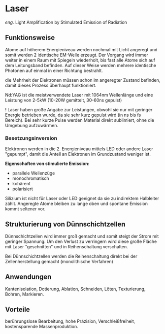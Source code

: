 # Laser
*eng.* Light Amplification by Stimulated Emission of Radiation
## Funktionsweise
Atome auf höherem Energieniveau werden nochmal mit Licht angeregt und somit werden 2 identische EM-Welle erzeugt. Der Vorgang wird immer weiter in einem Raum mit Spiegeln wiederholt, bis fast alle Atome sich auf dem Leitungsband befinden. Auf dieser Weise werden mehrere identische Photonen auf einmal in einer Richtung bestrahlt.

die Mehrheit der Elektronen müssen schon im angeregter Zustand befinden, damit dieses Prozess überhaupt funktioniert.

Nd:YAG ist die meistverwendete Laser mit 1064nm Wellenlänge und eine Leistung von 2-5kW (10-20W gemittelt, 30-60ns gepulst)

! Laser haben große Angabe zur Leistungen, obwohl sie nur mit geringer Energie betrieben wurde, da sie sehr kurz gepulst wird (in ns bis fs Bereich). Bei sehr kurze Pulse werden Material direkt sublimiert, ohne die Umgebung aufzuwärmen.

### Besetzungsinversion
Elektronen werden in die 2. Energieniveau mittels LED oder andere Laser "gepumpt", damit die Anteil an Elektronen im Grundzustand weniger ist.

**Eigenschaften von stimulierte Emission:**
- parallele Wellenzüge
- monochromatisch
- kohärent
- polarisiert

Silizium ist nicht für Laser oder LED geeignet da sie zu indirektem Halbleiter zählt. Angeregte Atome bleiben zu lange oben und spontane Emission kommt seltener vor.
## Strukturierung von Dünnschichtzellen
Dünnschichtzellen wird immer groß gemacht und somit steigt der Strom mit geringer Spannung. Um den Verlust zu verringern wird diese große Fläche mit Laser "geschnitten" und in Reihenschaltung verschalten.

Bei Dünnschichtzellen werden die Reihenschaltung direkt bei der Zellenherstellung gemacht (monolithische Verfahren)
## Anwendungen
Kantenisolation, Dotierung, Ablation, Schneiden, Löten, Texturierung, Bohren, Markieren.

## Vorteile
berührungslose Bearbeitung, hohe Präzision, Verschleißfreiheit, kostensparende Massenproduktion.